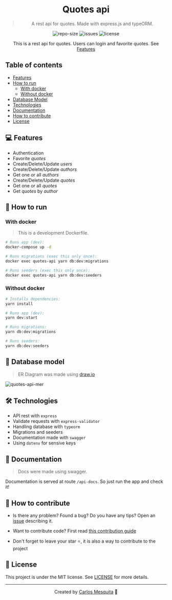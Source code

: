 <div align="center">
  <h1>
    Quotes api
  </h1>
  <blockquote>
    A rest api for quotes. Made with express.js and typeORM.
  </blockquote>
  <div id="badges">
    <img src="https://img.shields.io/github/repo-size/carlos3g/quotes-api?color=4000FF" alt="repo-size" />
    <img src="https://img.shields.io/github/issues-raw/carlos3g/quotes-api?color=4000FF" alt="issues" />
    <img src="https://img.shields.io/badge/license-MIT-4000FF" alt="license" />
  </div>
</div>

<div align="center">

This is a rest api for quotes. Users can login and favorite quotes. See [Features](#-features)

</div>

## Table of contents

- [Features](#-features)
- [How to run](#-how-to-run)
  - [With docker](#with-docker)
  - [Without docker](#without-docker)
- [Database Model](#-database-model)
- [Technologies](#-technologies)
- [Documentation](#-documentation)
- [How to contribute](#-how-to-contribute)
- [License](#-license)

## 💻 Features

- Authentication
- Favorite _quotes_
- Create/Delete/Update _users_
- Create/Delete/Update _authors_
- Get one or all _authors_
- Create/Delete/Update _quotes_
- Get one or all _quotes_
- Get _quotes_ by _author_

## 🚀 How to run

### With docker

> This is a development Dockerfile.

```bash
# Runs app (dev):
docker-compose up -d

# Runs migrations (exec this only once):
docker exec quotes-api yarn db:dev:migrations

# Runs seeders (exec this only once):
docker exec quotes-api yarn db:dev:seeders
```

### Without docker

```bash
# Installs dependencies:
yarn install

# Runs app (dev):
yarn dev:start

# Runs migrations:
yarn db:dev:migrations

# Runs seeders:
yarn db:dev:seeders
```

## 📝 Database model

> ER Diagram was made using [draw.io](https://draw.io)

![quotes-api-mer](https://user-images.githubusercontent.com/52337966/212559007-f09cc46a-d585-4412-8d2e-d75a1d1cc150.png)

## 🛠 Technologies

- API rest with `express`
- Validate requests with `express-validator`
- Handling database with `typeorm`
- Migrations and seeders
- Documentation made with `swagger`
- Using `dotenv` for sensive keys

## 📝 Documentation

> Docs were made using swagger.

Documentation is served at route `/api-docs`. So just run the app and check it!

## 🤝 How to contribute

- Is there any problem? Found a bug? Do you have any tips? Open an [issue](https://github.com/carlos3g/quotes-api/issues) describing it.

- Want to contribute code? First read [this contribution guide](https://github.com/firstcontributions/first-contributions)

- Don't forget to leave your star ⭐, it is also a way to contribute to the project

## 📝 License

This project is under the MIT license. See [LICENSE](LICENSE) for more details.

---

<div align="center">

Created by [Carlos Mesquita](https://github.com/carlos3g) 💜

</div>
